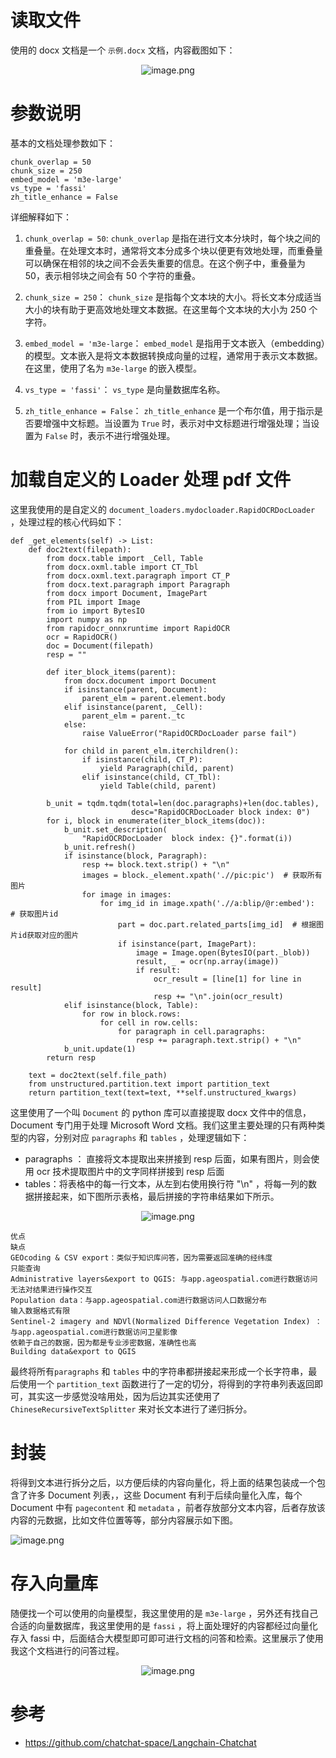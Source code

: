 # 读取文件

使用的 docx 文档是一个 `示例.docx` 文档，内容截图如下：

 
 
<p align=center><img src="https://p1-juejin.byteimg.com/tos-cn-i-k3u1fbpfcp/1d517f0fb7e74a459e946bcb5cc03380~tplv-k3u1fbpfcp-jj-mark:0:0:0:0:q75.image#?w=545&h=760&s=140094&e=png&b=fefefe" alt="image.png"  /></p>

 

# 参数说明
基本的文档处理参数如下：

    chunk_overlap = 50
    chunk_size = 250
    embed_model = 'm3e-large'
    vs_type = 'fassi'
    zh_title_enhance = False
 
 详细解释如下：
 
 1.  `chunk_overlap = 50`: `chunk_overlap` 是指在进行文本分块时，每个块之间的重叠量。在处理文本时，通常将文本分成多个块以便更有效地处理，而重叠量可以确保在相邻的块之间不会丢失重要的信息。在这个例子中，重叠量为 50，表示相邻块之间会有 50 个字符的重叠。

1.  `chunk_size = 250`： `chunk_size` 是指每个文本块的大小。将长文本分成适当大小的块有助于更高效地处理文本数据。在这里每个文本块的大小为 250 个字符。

1.  `embed_model = 'm3e-large`： `embed_model` 是指用于文本嵌入（embedding）的模型。文本嵌入是将文本数据转换成向量的过程，通常用于表示文本数据。在这里，使用了名为 `m3e-large` 的嵌入模型。

1.  `vs_type = 'fassi'`： `vs_type` 是向量数据库名称。

1.  `zh_title_enhance = False`：  `zh_title_enhance` 是一个布尔值，用于指示是否要增强中文标题。当设置为 `True` 时，表示对中文标题进行增强处理；当设置为 `False` 时，表示不进行增强处理。
 
# 加载自定义的 Loader 处理 pdf 文件

这里我使用的是自定义的 `document_loaders.mydocloader.RapidOCRDocLoader` ，处理过程的核心代码如下：

```
def _get_elements(self) -> List:
    def doc2text(filepath):
        from docx.table import _Cell, Table
        from docx.oxml.table import CT_Tbl
        from docx.oxml.text.paragraph import CT_P
        from docx.text.paragraph import Paragraph
        from docx import Document, ImagePart
        from PIL import Image
        from io import BytesIO
        import numpy as np
        from rapidocr_onnxruntime import RapidOCR
        ocr = RapidOCR()
        doc = Document(filepath)
        resp = ""

        def iter_block_items(parent):
            from docx.document import Document
            if isinstance(parent, Document):
                parent_elm = parent.element.body
            elif isinstance(parent, _Cell):
                parent_elm = parent._tc
            else:
                raise ValueError("RapidOCRDocLoader parse fail")

            for child in parent_elm.iterchildren():
                if isinstance(child, CT_P):
                    yield Paragraph(child, parent)
                elif isinstance(child, CT_Tbl):
                    yield Table(child, parent)

        b_unit = tqdm.tqdm(total=len(doc.paragraphs)+len(doc.tables),
                           desc="RapidOCRDocLoader block index: 0")
        for i, block in enumerate(iter_block_items(doc)):
            b_unit.set_description(
                "RapidOCRDocLoader  block index: {}".format(i))
            b_unit.refresh()
            if isinstance(block, Paragraph):
                resp += block.text.strip() + "\n"
                images = block._element.xpath('.//pic:pic')  # 获取所有图片
                for image in images:
                    for img_id in image.xpath('.//a:blip/@r:embed'):  # 获取图片id
                        part = doc.part.related_parts[img_id]  # 根据图片id获取对应的图片
                        if isinstance(part, ImagePart):
                            image = Image.open(BytesIO(part._blob))
                            result, _ = ocr(np.array(image))
                            if result:
                                ocr_result = [line[1] for line in result]
                                resp += "\n".join(ocr_result)
            elif isinstance(block, Table):
                for row in block.rows:
                    for cell in row.cells:
                        for paragraph in cell.paragraphs:
                            resp += paragraph.text.strip() + "\n"
            b_unit.update(1)
        return resp

    text = doc2text(self.file_path)
    from unstructured.partition.text import partition_text
    return partition_text(text=text, **self.unstructured_kwargs)
```

这里使用了一个叫 ```Document``` 的 python 库可以直接提取 docx 文件中的信息，Document 专门用于处理 Microsoft Word 文档。我们这里主要处理的只有两种类型的内容，分别对应 ```paragraphs``` 和 ```tables``` ，处理逻辑如下：

- paragraphs ： 直接将文本提取出来拼接到 resp 后面，如果有图片，则会使用 ocr 技术提取图片中的文字同样拼接到 resp 后面
- tables：将表格中的每一行文本，从左到右使用换行符 "\n" ，将每一列的数据拼接起来，如下图所示表格，最后拼接的字符串结果如下所示。

<p align=center><img src="https://p3-juejin.byteimg.com/tos-cn-i-k3u1fbpfcp/327a396ae9b3427b8bb86c399ab5df87~tplv-k3u1fbpfcp-jj-mark:0:0:0:0:q75.image#?w=562&h=220&s=19336&e=png&b=ffffff" alt="image.png"  /></p>

```
优点
缺点
GEOcoding & CSV export：类似于知识库问答，因为需要返回准确的经纬度
只能查询
Administrative layers&export to QGIS: 与app.ageospatial.com进行数据访问
无法对结果进行操作交互
Population data：与app.ageospatial.com进行数据访问人口数据分布
输入数据格式有限
Sentinel-2 imagery and NDVl(Normalized Difference Vegetation Index) ：与app.ageospatial.com进行数据访问卫星影像
依赖于自己的数据，因为都是专业涉密数据，准确性也高
Building data&export to QGIS
```

最终将所有```paragraphs``` 和 ```tables``` 中的字符串都拼接起来形成一个长字符串，最后使用一个 ```partition_text``` 函数进行了一定的切分，将得到的字符串列表返回即可，其实这一步感觉没啥用处，因为后边其实还使用了`ChineseRecursiveTextSplitter` 来对长文本进行了递归拆分。




# 封装

将得到文本进行拆分之后，以方便后续的内容向量化，将上面的结果包装成一个包含了许多 Document 列表，，这些 Document 有利于后续向量化入库，每个 Document 中有 `pagecontent` 和 `metadata` ，前者存放部分文本内容，后者存放该内容的元数据，比如文件位置等等，部分内容展示如下图。



![image.png](https://p6-juejin.byteimg.com/tos-cn-i-k3u1fbpfcp/34d88d02391f43cdb436901bb680f198~tplv-k3u1fbpfcp-jj-mark:0:0:0:0:q75.image#?w=1740&h=506&s=175754&e=png&b=3c3f41)
 




# 存入向量库
随便找一个可以使用的向量模型，我这里使用的是 `m3e-large` ，另外还有找自己合适的向量数据库，我这里使用的是 `fassi` ，将上面处理好的内容都经过向量化存入 fassi 中，后面结合大模型即可即可进行文档的问答和检索。这里展示了使用我这个文档进行的问答过程。


 
<p align=center><img src="https://p6-juejin.byteimg.com/tos-cn-i-k3u1fbpfcp/27362af2cbd743f384550a34addffd4d~tplv-k3u1fbpfcp-jj-mark:0:0:0:0:q75.image#?w=1401&h=871&s=143632&e=png&b=fdfdfd" alt="image.png"  /></p>



# 参考
- https://github.com/chatchat-space/Langchain-Chatchat
